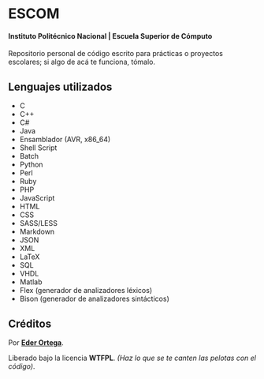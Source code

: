 # ESCOM
#### Instituto Politécnico Nacional | Escuela Superior de Cómputo  

Repositorio personal de código escrito para prácticas o proyectos escolares; si algo de acá te funciona, tómalo.

## Lenguajes utilizados
- C
- C++
- C#
- Java
- Ensamblador (AVR, x86_64)
- Shell Script
- Batch
- Python
- Perl
- Ruby
- PHP
- JavaScript
- HTML
- CSS
- SASS/LESS
- Markdown
- JSON
- XML
- LaTeX
- SQL
- VHDL
- Matlab
- Flex (generador de analizadores léxicos)
- Bison (generador de analizadores sintácticos)

## Créditos

Por **[Eder Ortega](http://eder.nativehex.com/)**.

Liberado bajo la licencia **WTFPL**. *(Haz lo que se te canten las pelotas con el código)*.
